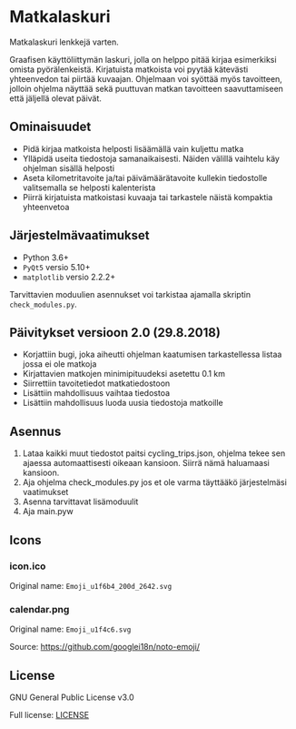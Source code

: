 # Matkalaskuri
Matkalaskuri lenkkejä varten.

Graafisen käyttöliittymän laskuri, jolla on helppo pitää kirjaa esimerkiksi omista pyörälenkeistä. Kirjatuista matkoista voi pyytää kätevästi yhteenvedon tai piirtää kuvaajan. Ohjelmaan voi syöttää myös tavoitteen, jolloin ohjelma näyttää sekä puuttuvan matkan tavoitteen saavuttamiseen että jäljellä olevat päivät.

## Ominaisuudet
- Pidä kirjaa matkoista helposti lisäämällä vain kuljettu matka
- Ylläpidä useita tiedostoja samanaikaisesti. Näiden välillä vaihtelu käy ohjelman sisällä helposti
- Aseta kilometritavoite ja/tai päivämäärätavoite kullekin tiedostolle valitsemalla se helposti kalenterista
- Piirrä kirjatuista matkoistasi kuvaaja tai tarkastele näistä kompaktia yhteenvetoa

## Järjestelmävaatimukset
- Python 3.6+
- `PyQt5` versio 5.10+
- `matplotlib` versio 2.2.2+

Tarvittavien moduulien asennukset voi tarkistaa ajamalla skriptin `check_modules.py`.

## Päivitykset versioon 2.0 (29.8.2018)
- Korjattiin bugi, joka aiheutti ohjelman kaatumisen tarkastellessa listaa jossa ei ole matkoja
- Kirjattavien matkojen minimipituudeksi asetettu 0.1 km
- Siirrettiin tavoitetiedot matkatiedostoon
- Lisättiin mahdollisuus vaihtaa tiedostoa
- Lisättiin mahdollisuus luoda uusia tiedostoja matkoille

## Asennus
1. Lataa kaikki muut tiedostot paitsi cycling_trips.json, ohjelma tekee sen ajaessa automaattisesti oikeaan kansioon. Siirrä nämä haluamaasi kansioon.
2. Aja ohjelma check_modules.py jos et ole varma täyttääkö järjestelmäsi vaatimukset
3. Asenna tarvittavat lisämoduulit
4. Aja main.pyw

## Icons

### icon.ico
Original name: `Emoji_u1f6b4_200d_2642.svg`

### calendar.png
Original name: `Emoji_u1f4c6.svg`

Source: https://github.com/googlei18n/noto-emoji/

## License
GNU General Public License v3.0

Full license: [LICENSE](/LICENSE)
